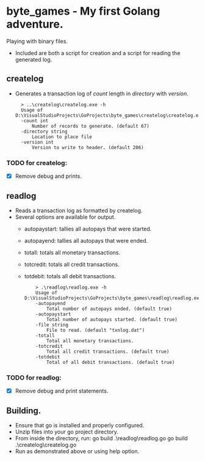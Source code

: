 # byte_games - My first Golang adventure.
Playing with binary files.
* Included are both a script for creation and a script for reading the generated log.

## createlog
* Generates a transaction log of *count* length in *directory* with *version*.

        > ..\createlog\createlog.exe -h
        Usage of D:\VisualStudioProjects\GoProjects\byte_games\createlog\createlog.exe:
        -count int
            Number of records to generate. (default 67)
        -directory string
            Location to place file
        -version int
            Version to write to header. (default 206)

### TODO for createlog: 
 - [x] Remove debug and prints.
    
## readlog
* Reads a transaction log as formatted by createlog. 
* Several options are available for output.
  * autopaystart: tallies all autopays that were started.
  * autopayend: tallies all autopays that were ended.
  * totall: totals all monetary transactions.
  * totcredit: totals all credit transactions.
  * totdebit: totals all debit transactions.

            > .\readlog\readlog.exe -h
            Usage of D:\VisualStudioProjects\GoProjects\byte_games\readlog\readlog.exe:
            -autopayend
                Total number of autopays ended. (default true)
            -autopaystart
                Total number of autopays started. (default true)
            -file string
                File to read. (default "txnlog.dat")
            -totall
                Total all monetary transactions.
            -totcredit
                Total all credit transactions. (default true)
            -totdebit
                Total of all debit transactions. (default true)
### TODO for readlog:
- [x] Remove debug and print statements.

## Building.
* Ensure that go is installed and properly configured. 
* Unzip files into your go project directory.
* From inside the directory, run:
   go build .\readlog\readlog.go
   go build .\createlog\createlog.go
* Run as demonstrated above or using help option.